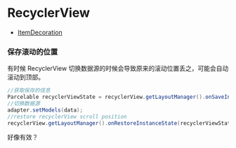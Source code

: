 # RecyclerView





- [ItemDecoration](./rv-item-decoration.md)











### 保存滚动的位置

有时候 RecyclerView 切换数据源的时候会导致原来的滚动位置丢之，可能会自动滚动到顶部。

```java
//获取保存的信息
Parcelable recyclerViewState = recyclerView.getLayoutManager().onSaveInstanceState();
//切换数据源
adapter.setModels(data);
//restore recyclerView scroll position
recyclerView.getLayoutManager().onRestoreInstanceState(recyclerViewState);
```

好像有效？





